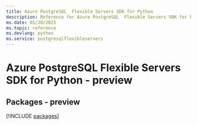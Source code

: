 ```yaml
---
title: Azure PostgreSQL  Flexible Servers SDK for Python
description: Reference for Azure PostgreSQL  Flexible Servers SDK for Python
ms.date: 05/20/2025
ms.topic: reference
ms.devlang: python
ms.service: postgresqlflexibleservers
---
```

# Azure PostgreSQL  Flexible Servers SDK for Python - preview
## Packages - preview
[!INCLUDE [packages](postgresql--flexible-servers-index.md)]